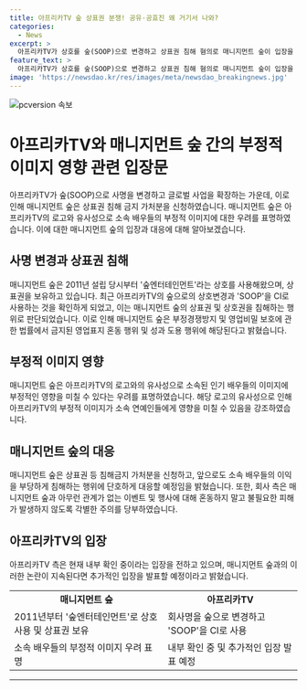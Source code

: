 ```yaml
---
title: 아프리카TV 숲 상표권 분쟁! 공유·공효진 왜 거기서 나와?
categories:
  - News
excerpt: >
  아프리카TV가 상호를 숲(SOOP)으로 변경하고 상표권 침해 혐의로 매니지먼트 숲이 입장을 밝혔다. 매니지먼트 숲은 상호를 숲엔터테인먼트로 사용하며, 아프리카TV의 숲 로고와 유사성으로 인해 부정적 이미지와 연예인들에게 영향을 우려하여 법적 대응을 준비 중이다. 소속 배우들의 이미지를 보호하기 위해 서울중앙지방법원에 상표권 등 침해금지 가처분을 신청했으며, 아프리카TV 측은 내부 확인 중이라는 입장을 전했다.
feature_text: >
  아프리카TV가 상호를 숲(SOOP)으로 변경하고 상표권 침해 혐의로 매니지먼트 숲이 입장을 밝혔다. 매니지먼트 숲은 상호를 숲엔터테인먼트로 사용하며, 아프리카TV의 숲 로고와 유사성으로 인해 부정적 이미지와 연예인들에게 영향을 우려하여 법적 대응을 준비 중이다. 소속 배우들의 이미지를 보호하기 위해 서울중앙지방법원에 상표권 등 침해금지 가처분을 신청했으며, 아프리카TV 측은 내부 확인 중이라는 입장을 전했다.
image: 'https://newsdao.kr/res/images/meta/newsdao_breakingnews.jpg'
---
```


<p><img src="https://newsdao.kr/res/images/meta/newsdao_breakingnews.jpg" alt="pcversion 속보" /></p>

<h1>아프리카TV와 매니지먼트 숲 간의 부정적 이미지 영향 관련 입장문</h1>

<p data-ke-size="size16">아프리카TV가 숲(SOOP)으로 사명을 변경하고 글로벌 사업을 확장하는 가운데, 이로 인해 매니지먼트 숲은 상표권 침해 금지 가처분을 신청하였습니다. 매니지먼트 숲은 아프리카TV의 로고와 유사성으로 소속 배우들의 부정적 이미지에 대한 우려를 표명하였습니다. 이에 대한 매니지먼트 숲의 입장과 대응에 대해 알아보겠습니다.</p>

<h2 data-ke-size="size26">사명 변경과 상표권 침해</h2>

<p data-ke-size="size16">매니지먼트 숲은 2011년 설립 당시부터 '숲엔터테인먼트'라는 상호를 사용해왔으며, 상표권을 보유하고 있습니다. 최근 아프리카TV의 숲으로의 상호변경과 'SOOP'을 CI로 사용하는 것을 확인하게 되었고, 이는 매니지먼트 숲의 상표권 및 상호권을 침해하는 행위로 판단되었습니다. 이로 인해 매니지먼트 숲은 부정경쟁방지 및 영업비밀 보호에 관한 법률에서 금지된 영업표지 혼동 행위 및 성과 도용 행위에 해당된다고 밝혔습니다.</p>

<h2 data-ke-size="size26">부정적 이미지 영향</h2>

<p data-ke-size="size16">매니지먼트 숲은 아프리카TV의 로고와의 유사성으로 소속된 인기 배우들의 이미지에 부정적인 영향을 미칠 수 있다는 우려를 표명하였습니다. 해당 로고의 유사성으로 인해 아프리카TV의 부정적 이미지가 소속 연예인들에게 영향을 미칠 수 있음을 강조하였습니다.</p>

<h2 data-ke-size="size26">매니지먼트 숲의 대응</h2>

<p data-ke-size="size16">매니지먼트 숲은 상표권 등 침해금지 가처분을 신청하고, 앞으로도 소속 배우들의 이익을 부당하게 침해하는 행위에 단호하게 대응할 예정임을 밝혔습니다. 또한, 회사 측은 매니지먼트 숲과 아무런 관계가 없는 이벤트 및 행사에 대해 혼동하지 말고 불필요한 피해가 발생하지 않도록 각별한 주의를 당부하였습니다.</p>

<h2 data-ke-size="size26">아프리카TV의 입장</h2>

<p data-ke-size="size16">아프리카TV 측은 현재 내부 확인 중이라는 입장을 전하고 있으며, 매니지먼트 숲과의 이러한 논란이 지속된다면 추가적인 입장을 발표할 예정이라고 밝혔습니다.</p>

<table>
  <tr>
    <td style="text-align: center; height: 17px;"><b>매니지먼트 숲</b></td>
    <td style="text-align: center; height: 17px;"><b>아프리카TV</b></td>
  </tr>
  <tr>
    <td>2011년부터 '숲엔터테인먼트'로 상호 사용 및 상표권 보유</td>
    <td>회사명을 숲으로 변경하고 'SOOP'을 CI로 사용</td>
  </tr>
  <tr>
    <td>소속 배우들의 부정적 이미지 우려 표명</td>
    <td>내부 확인 중 및 추가적인 입장 발표 예정</td>
  </tr>
</table>

<hr>

